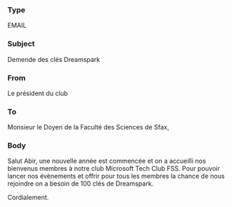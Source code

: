 ﻿### Type
EMAIL
### Subject
Demende des clés Dreamspark
### From
Le président du club
### To
Monsieur le Doyen de la Faculté des  Sciences de Sfax,
### Body
Salut Abir, une nouvelle année est commencée et on a accueilli nos bienvenus membres à notre club Microsoft Tech Club FSS. Pour pouvoir lancer nos évènements et offrir pour tous les membres la chance de nous rejoindre on a besoin de 100 clés de Dreamspark.

Cordialement.
